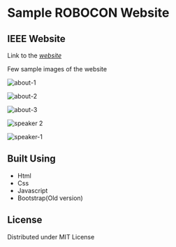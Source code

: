 # **Sample ROBOCON Website**

## IEEE Website
 Link to the [*website*](https://ieeerobocon.000webhostapp.com/)
 
 Few sample images of the website
 
![about-1](https://user-images.githubusercontent.com/96327578/230710417-ea16413d-7830-4fcc-9520-b25b4c8443e3.png)

![about-2](https://user-images.githubusercontent.com/96327578/230710424-673fb873-fec8-42c6-9a3a-352f916b16fd.png)

![about-3](https://user-images.githubusercontent.com/96327578/230710426-4b598ad9-08b6-4a0d-ae30-67f3c9c36568.png)

![speaker 2](https://user-images.githubusercontent.com/96327578/230710429-8ef3da11-4671-497c-91de-ab8f3fea6354.png)

![speaker-1](https://user-images.githubusercontent.com/96327578/230710431-8cc44f9c-0b5d-4f9c-88dd-9af04653ad0a.png)


## Built Using
- Html
- Css
- Javascript
- Bootstrap(Old version)
## License
Distributed under MIT License

